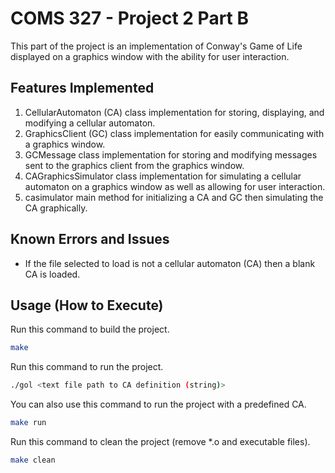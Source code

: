 # COMS 327 - Project 2 Part B
This part of the project is an implementation of Conway's Game of Life displayed on a graphics window with the ability for user interaction.

## Features Implemented

1. CellularAutomaton (CA) class implementation for storing, displaying, and modifying a cellular automaton.
2. GraphicsClient (GC) class implementation for easily communicating with a graphics window.
3. GCMessage class implementation for storing and modifying messages sent to the graphics client from the graphics window.
4. CAGraphicsSimulator class implementation for simulating a cellular automaton on a graphics window as well as allowing for user interaction.
5. casimulator main method for initializing a CA and GC then simulating the CA graphically.

## Known Errors and Issues

- If the file selected to load is not a cellular automaton (CA) then a blank CA is loaded.

## Usage (How to Execute)

Run this command to build the project.
```sh
make
```
Run this command to run the project.
```sh
./gol <text file path to CA definition (string)>
```
You can also use this command to run the project with a predefined CA.
```sh
make run
```
Run this command to clean the project (remove *.o and executable files).
```sh
make clean
```
